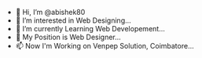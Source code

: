 - 👋 Hi, I’m @abishek80
- 👀 I’m interested in Web Designing...
- 🌱 I’m currently Learning Web Developement...
- 💞️ My Position is Web Designer...
- 📫 Now I'm Working on Venpep Solution, Coimbatore...

<!---
abishek80/abishek80 is a ✨ special ✨ repository because its `README.md` (this file) appears on your GitHub profile.
You can click the Preview link to take a look at your changes.
--->
